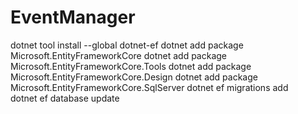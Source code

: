# EventManager

dotnet tool install --global dotnet-ef 
dotnet add package Microsoft.EntityFrameworkCore 
dotnet add package Microsoft.EntityFrameworkCore.Tools 
dotnet add package Microsoft.EntityFrameworkCore.Design 
dotnet add package Microsoft.EntityFrameworkCore.SqlServer 
dotnet ef migrations add  
dotnet ef database update 
